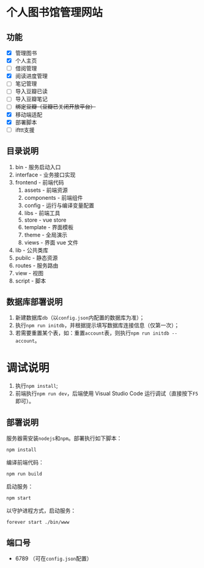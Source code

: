 # 个人图书馆管理网站

## 功能

- [x] 管理图书
- [x] 个人主页
- [ ] 借阅管理
- [x] 阅读进度管理
- [ ] 笔记管理
- [ ] 导入豆瓣已读
- [ ] 导入豆瓣笔记
- [ ] ~~绑定豆瓣（豆瓣已关闭开放平台）~~
- [x] 移动端适配
- [x] 部署脚本
- [ ] ifttt支援

## 目录说明
1. bin - 服务启动入口  
2. interface - 业务接口实现   
3. frontend - 前端代码  
    1. assets - 前端资源  
    2. components - 前端组件
    3. config - 运行与编译变量配置
    4. libs - 前端工具
    5. store - vue store
    6. template - 界面模板
    7. theme - 全局演示
    8. views - 界面 vue 文件
4. lib - 公共类库  
5. pubilc - 静态资源  
6. routes - 服务路由  
7. view - 视图  
8. script - 脚本 

## 数据库部署说明
1. 新建数据库`db`（以`config.json`内配置的数据库为准）；
3. 执行`npm run initdb`，并根据提示填写数据库连接信息（仅第一次）；
4. 若需要重置某个表，如：重置`account`表，则执行`npm run initdb -- account`。

# 调试说明
1. 执行`npm install`;
2. 前端执行`npm run dev`，后端使用 Visual Studio Code 运行调试（直接按下`F5`即可）。

## 部署说明
服务器需安装`nodejs`和`npm`。部署执行如下脚本：
```bash
npm install
```

编译前端代码：  
```bash
npm run build
```

启动服务：
```bash
npm start
```

以守护进程方式，启动服务：
```bash
forever start ./bin/www
```

## 端口号
- 6789 （可在`config.json`配置）
